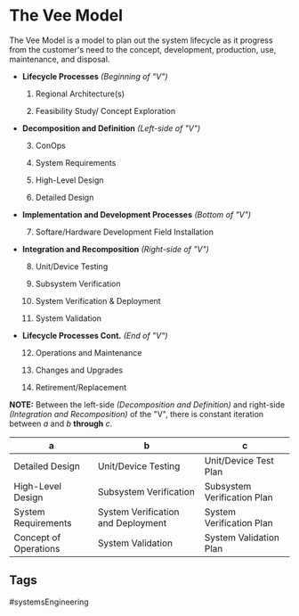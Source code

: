 # The Vee Model

The Vee Model is a model to plan out the system lifecycle as it progress from the customer's need to the concept, development, production, use, maintenance, and disposal.

* **Lifecycle Processes** *(Beginning of "V")*  
	
	1. Regional Architecture(s)  
	
	2. Feasibility Study/ Concept Exploration

* **Decomposition and Definition** *(Left-side of "V")*  
	
	3. ConOps  
	
	4. System Requirements  
	
	5. High-Level Design  
	
	6. Detailed Design  
	
* **Implementation and Development Processes** *(Bottom of "V")*  
	
	7. Softare/Hardware Development Field Installation

* **Integration and Recomposition** *(Right-side of "V")*  
	
	8. Unit/Device Testing  
		
	9. Subsystem Verification  
	
	10. System Verification & Deployment  
	
	11. System Validation

* **Lifecycle Processes Cont.** *(End of "V")*  
	
	12. Operations and Maintenance  
	
	13. Changes and Upgrades  
	
	14. Retirement/Replacement

**NOTE:** Between the left-side *(Decomposition and Definition)* and right-side *(Integration and Recomposition)* of the "V", there is constant iteration between *a* and *b* **through** *c*.

|a|b|c|
|--|--|--|
| Detailed Design | Unit/Device Testing | Unit/Device Test Plan|
| High-Level Design | Subsystem Verification | Subsystem Verification Plan|
|System Requirements| System Verification and Deployment | System Verification Plan|
|Concept of Operations | System Validation | System Validation Plan|


## Tags
#systemsEngineering
